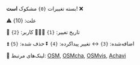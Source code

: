 بسته تغییرات `{0}` مشکوک **است**! ❌ 

⚠️ علت: {10}

📅 تاریخ تغییر: `{1}`
🧑🏽‍💻 کاربر: `{2}`

⏫ اضافه‌شده: `{3}`
↔️ تغییر پیداکرده: `{4}`
⏬ حذف شده: `{5}`

 📎 لینک‌های مرتبط: [OSM]({6}), [OSMcha]({7}), [OSMvis]({8}), [Achavi]({9})